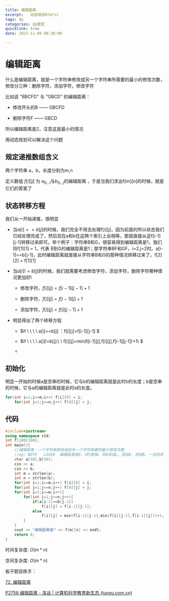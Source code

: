 ```yaml
---
title: 编辑距离
excerpt:   动态规划O(m*n)
tags: dp
categories: dp题型
quicklink: true
date: 2023-11-09 08:30:00

---
```




# 编辑距离

什么是编辑距离，就是一个字符串修改成另一个字符串所需要的最小的修改次数，修改分三种：删除字符，添加字符，修改字符

比如说 "BBCFD" 与 "GBCD" 的编辑距离：

- 修改开头的B —— GBCFD

- 删除字符F —— GBCD

所以编辑距离是2，注意这是最小的情况



用动态规划可以解决这个问题

## 规定递推数组含义

两个字符串 a，b，长度分别为m,n

定义数组 $f[i][j]$ 为 $a_{0...i}$与$b_{0...j}$的编辑距离 ，于是当我们求出f[m][n]的时候，就是它们的答案了

## 状态转移方程

我们从一开始递推，很明显



- 当$a[i] == b[j]$的时候，我们完全不用去处理f[i][j]，因为前面的所以状态我们已经处理完成了，然后现在a和b在这两个索引上会相等，那就直接从这f[i-1][j-1]转移过来即可。举个例子：字符串B和G，很容易得到编辑距离是1，我们将f[1][1] = 1，代表 B到G的编辑距离是1；那字符串BF和GF，i=2,j=2时。a[i-1]==b[j-1]，此时编辑距离就直接从字符串B和G的那种情况转移过来了。f[2][2] = f[1][1]

- 当$a[i]!=b[j]$的时候，我们就需要考虑修改字符，添加字符，删除字符哪种情况更加好l
  
  - 修改字符，$f[i][j] = f[i-1][j-1]+1$
  
  - 删除字符，$f[i][j]=f[i-1][j]+1$
  
  - 添加字符，$f[i][j]=f[i][j-1]+1$

- 明显得出了两个转移方程
  
  - $if \ \ \ \ a[i]==b[j] ：f[i][j]=f[i-1][j-1] $
  
  - $if \  \ \ \ a[i]!=b[j]:\ \  f[i][j]=min(f[i-1][j],f[i][j],f[i-1][j-1])+1\ $
  
  - 

## 初始化

明显一开始的时候a是空串的时候，它与b的编辑距离就是此时b的长度；b是空串的时候，它与a的编辑距离就是此时a的长度。

```cpp
for(int i=1;i<=m;i++) f[i][0] = i;
	for(int j=1;j<=n;j++) f[0][j] = j;
```





## 代码

```cpp
#include<iostream>
using namespace std;
int f[100[100];
int main(){
	//编辑距离：一个字符串修改成另外一个字符串要的最少修改次数
	//eg: NOTV   LOVER  编辑距离是4，将T删掉，将N改成L，添加E，添加R，一共四步
	char a[50],b[50];
	cin >> a;
	cin >> b;
	int m = strlen(a);
	int n = strlen(b);
	for(int i=1;i<=m;i++) f[i][0] = i;
	for(int j=1;j<=n;j++) f[0][j] = j;
	for(int i=1;i<=m;i++){
		for(int j=1;j<=n;j++){
			if(a[i-1]==b[j-1])
				f[i][j] = f[i-1][j-1];
			else
				f[i][j] = min(f[i-1][j-1],min(f[i][j-1],f[i-1][j]))+1;
		}
	}
	cout << "编辑距离是" << f[m][n] << endl;
	return 0;
}
```

时间复杂度: $O(m*n)$

空间复杂度: $O(m*n)$





板子题目练手：

[72. 编辑距离](https://leetcode.cn/problems/edit-distance/)

[P2758 编辑距离 - 洛谷 | 计算机科学教育新生态 (luogu.com.cn)](https://www.luogu.com.cn/problem/P2758)


